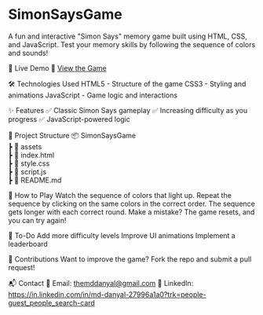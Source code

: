 # SimonSaysGame
A fun and interactive "Simon Says" memory game built using HTML, CSS, and JavaScript. Test your memory skills by following the sequence of colors and sounds!

🚀 Live Demo 
🔗 [View the Game](https://md-danyal.github.io/SimonSaysGame/)


🛠️ Technologies Used
HTML5 - Structure of the game
CSS3 - Styling and animations
JavaScript - Game logic and interactions

✨ Features
✅ Classic Simon Says gameplay
✅ Increasing difficulty as you progress
✅ JavaScript-powered logic

📂 Project Structure
📦 SimonSaysGame  
 ┣ 📂 assets  
 ┣ 📜 index.html  
 ┣ 📜 style.css  
 ┣ 📜 script.js  
 ┣ 📜 README.md  

🎯 How to Play
Watch the sequence of colors that light up.
Repeat the sequence by clicking on the same colors in the correct order.
The sequence gets longer with each correct round.
Make a mistake? The game resets, and you can try again!

📝 To-Do
Add more difficulty levels
Improve UI animations
Implement a leaderboard

🤝 Contributions
Want to improve the game? Fork the repo and submit a pull request!

📬 Contact
📧 Email: themddanyal@gmail.com
🔗 LinkedIn: https://in.linkedin.com/in/md-danyal-27996a1a0?trk=people-guest_people_search-card
